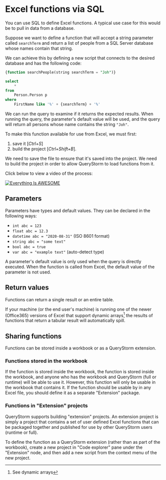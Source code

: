# Excel functions via SQL

You can use SQL to define Excel functions. A typical use case for this would be to pull in data from a database. 

Suppose we want to define a function that will accept a string parameter called `searchTerm` and return a list of people from a SQL Server database whose names contain that string.

We can achieve this by defining a new script that connects to the desired database and has the following code:

```sql
{function searchPeople(string searchTerm = "Joh")}

select
	*
from
	Person.Person p
where
	FirstName like '%' + {searchTerm} + '%'

```

We can run the query to examine if it returns the expected results. When running the query, the parameter's default value will be used, and the query will return all persons whose name contains the string `"Joh"`.

To make this function available for use from Excel, we must first:
1. save it [*Ctrl+S*]
2. build the project [*Ctrl+Shift+B*].

We need to save the file to ensure that it's saved into the project. We need to build the project in order to allow QueryStorm to load functions from it.


Click below to view a video of the process:

[![Everything Is AWESOME](https://encrypted-tbn0.gstatic.com/images?q=tbn%3AANd9GcTY-5zRYwmgJFGuWvZxc8kSKnSksrbTB5183Q&usqp=CAU)](https://youtu.be/rmya2vbUv18 "Defining Excel functions via SQL")


## Parameters

Parameters have types and default values. They can be declared in the following ways:
- `int abc = 123`
- `float abc = 12.3`
- `datetime abc = "2020-08-31"` (ISO 8601 format)
- `string abc = "some text"`
- `bool abc = true`
- `var abc = "example text"` (auto-detect type)

A parameter's default value is only used when the query is directly executed. When the function is called from Excel, the default value of the parameter is not used.  

## Return values

Functions can return a single result or an entire table. 

If your machine (or the end user's machine) is running one of the newer (Office365) versions of Excel that support dynamic arrays[^1] the results of functions that return a tabular result will automatically spill.


## Sharing functions

Functions can be stored inside a workbook or as a QueryStorm extension. 

### Functions stored in the workbook

If the function is stored inside the workbook, the function is stored inside the workbook, and anyone who has the workbook and QueryStorm (full or runtime) will be able to use it. However, this function will only be usable in the workbook that contains it. If the function should be usable by in any Excel file, you should define it as a separate "Extension" package.

### Functions in "Extension" projects

QueryStorm supports building "extension" projects. An extension project is simply a project that contains a set of user defined Excel functions that can be packaged together and published for use by other QueryStorm users (runtime or full).

To define the function as a QueryStorm extension (rather than as part of the workbook), create a new project in "Code explorer" pane under the "Extension" node, and then add a new script from the context menu of the new project.


[^1]: See dynamic arrays 
